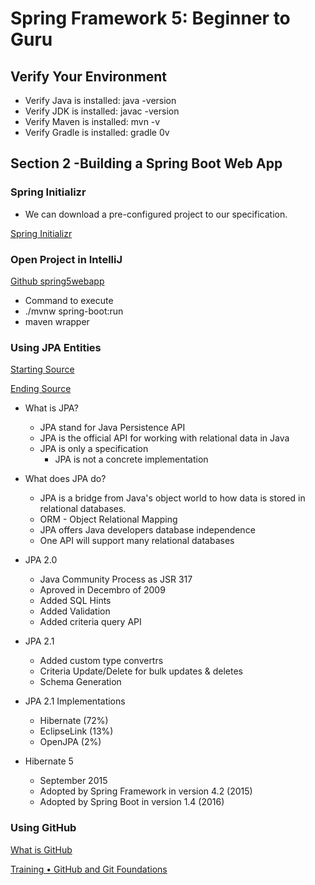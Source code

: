 <h1>Spring Framework 5: Beginner to Guru</h1>

<h2>Verify Your Environment</h2>

* Verify Java is installed: java -version
* Verify JDK is installed: javac -version
* Verify Maven is installed: mvn -v
* Verify Gradle is installed: gradle 0v

<h2>Section 2 -Building a Spring Boot Web App</h2>

<h3>Spring Initializr</h3>

* We can download a pre-configured project to our specification.

<a href="https://start.spring.io/">Spring Initializr</a>

<h3>Open Project in IntelliJ</h3>

<a href="https://github.com/springframeworkguru/spring5webapp">Github spring5webapp</a>

* Command to execute 
* ./mvnw spring-boot:run
* maven wrapper

<h3>Using JPA Entities</h3>

<a href="https://github.com/springframeworkguru/spring5webapp/tree/starter-jpa-entities">Starting Source</a>

<a href="https://github.com/springframeworkguru/spring5webapp/tree/jpa-entities">Ending Source</a>

* What is JPA?
    * JPA stand for Java Persistence API
    * JPA is the official API for working with relational data in Java
    * JPA is only a specification
        * JPA is not a concrete implementation
        
* What does JPA do?
    * JPA is a bridge from Java's object world to how data is stored in relational databases.
    * ORM - Object Relational Mapping
    * JPA offers Java developers database independence
    * One API will support many relational databases

* JPA 2.0
    * Java Community Process as JSR 317
    * Aproved in Decembro of 2009
    * Added SQL Hints
    * Added Validation
    * Added criteria query API

* JPA 2.1
    * Added custom type convertrs
    * Criteria Update/Delete for bulk updates & deletes
    * Schema Generation
    
* JPA 2.1 Implementations
    * Hibernate (72%)
    * EclipseLink (13%)
    * OpenJPA (2%)


* Hibernate 5
    * September 2015
    * Adopted by Spring Framework in version 4.2 (2015)
    * Adopted by Spring Boot in version 1.4 (2016)


<h3>Using GitHub</h3>

<a href="https://www.youtube.com/watch?v=w3jLJU7DT5E">What is GitHub</a>

<a href="https://www.youtube.com/watch?v=HwrPhOp6-aM&list=PL0lo9MOBetEHhfG9vJzVCTiDYcbhAiEqL">Training • GitHub and Git Foundations</a>

